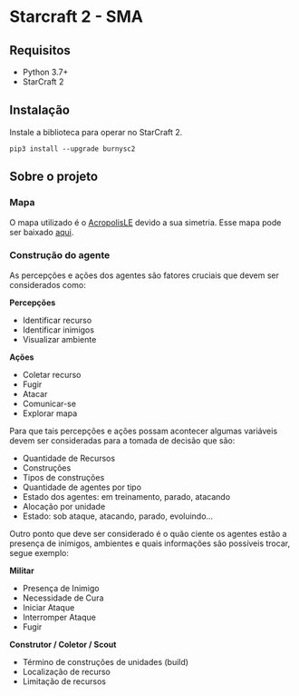 # Starcraft 2 - SMA

## Requisitos

* Python 3.7+
* StarCraft 2

## Instalação

Instale a biblioteca para operar no StarCraft 2.

```
pip3 install --upgrade burnysc2
```

## Sobre o projeto

### Mapa

O mapa utilizado é o [AcropolisLE](https://liquipedia.net/starcraft2/Acropolis_LE) devido a sua simetria. Esse mapa pode ser baixado [aqui](https://wiki.sc2ai.net/Ladder_Maps).

### Construção do agente

As percepções e ações dos agentes são fatores cruciais que devem ser considerados como: 

**Percepções**

* Identificar recurso 
* Identificar inimigos 
* Visualizar ambiente 

**Ações** 

* Coletar recurso 
* Fugir
* Atacar 
* Comunicar-se 
* Explorar mapa

Para que tais percepções e ações possam acontecer algumas variáveis devem ser consideradas para a tomada de decisão que são:

* Quantidade de Recursos 
* Construções 
* Tipos de construções 
* Quantidade de agentes por tipo 
* Estado dos agentes: em treinamento, parado, atacando 
* Alocação por unidade 
* Estado: sob ataque, atacando, parado, evoluindo… 

Outro ponto que deve ser considerado é o quão ciente os agentes estão a presença de inimigos, ambientes e quais informações são possíveis trocar, segue exemplo:
 
**Militar**

* Presença de Inimigo 
* Necessidade de Cura 
* Iniciar Ataque 
* Interromper Ataque 
* Fugir
  
**Construtor / Coletor / Scout** 

* Término de construções de unidades (build) 
* Localização de recurso 
* Limitação de recursos
